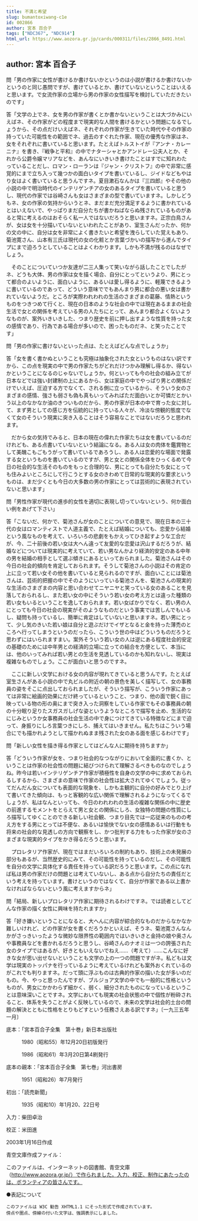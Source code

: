 ```yaml
---
title: 不満と希望
slug: bumantoxiwang-c1e
id: 002866
author: 宮本 百合子
tags: ["NDC367", "NDC914"]
html_url: https://www.aozora.gr.jp/cards/000311/files/2866_8491.html
---
```


## author: 宮本 百合子

問「男の作家に女性が書けるか書けないかというのは小説が書けるか書けないかというのと同じ愚問ですが、書けているとか、書けていないということはいえると思います。で女流作家の立場から男の作家の女性描写を検討していただきたいのです」

答「文学の上でネ、女を男の作家が書くとか書かないということは大づかみにいえばネ、その作家がどの程度まで現実的な人間を書けるかという問題になるでしょうから、その点だけいえばネ、それぞれの作家が生きていた時代やその作家の持っていた可能性をの範囲でネ、過去のすぐれた作家、現在の優秀な作家はネ、女をそれぞれに書いていると思います。たとえばトルストイが『アンナ・カレーニナ』を書き、『戦争と平和』の中でナターシャとかアンドレー公夫人とか、それから公爵令嬢マリアなどを、あんなにいきいき書けたことはすでに知れわたっていることだし、ロマン・ローランは『ジャン・クリストフ』の中で非常に感覚的にまで立ち入って幾つかの面白いタイプを書いているし、ジイドなどもやはり女はよく書いていると思うんですネ。夏目漱石なんかは『三四郎』やその他の小説の中で明治時代のインテリゲンチアの女のあるタイプを書いていると思うし、現代の作家では谷崎さんも女はさまざまの型で書いていますネ。しかしどうもネ、女の作家の気持からいうとネ、まだまだ充分満足するように書かれているとはいえないで、やっぱりまだ自分たちが書かねばならぬ残されているものがあると常に考えるのはおそらく私一人ではないだろうと思いますネ。正宗白鳥さんが、女は女を十分描いていないといわれたことがあり、室生さんだったか、何かの文の中に、自分は女を非常によく書きたいと希望を洩らしていた覚えもあり、菊池寛さん、山本有三氏は現代の女の化粧とか言葉づかいの描写から進んでタイプにまで迫ろうとしていることはよくわかります。しかも不満が残るのはなぜでしょう。

　そのことについていつか友達が二三人集って笑いながら話したことでしたがネ、どうも大体、男の作家は女を描く場合、自分にとってというより、男にとって都合のよいように、面白いように、あるいは愛し得るように、軽蔑できるように書いているのであって、どういう意味ででもあんまり男に都合の悪い女は書かれていないようだ。ところが実際われわれの生活のさまざまの葛藤、情熱というものをつきつめて行くと、現在の日本のような社会の中では現在あるままの社会生活で女との関係を考えている男の人たちにとって、あんまり都合よくないようなものが、案外いきいきした、つまり歴史を前に押し出すような性質を持った女の感情であり、行為である場合が多いので、困ったものだネ、と笑ったことです」

問「男の作家に書けないといった点は、たとえばどんな点でしょうか」

答「女を書く書かぬということも究極は抽象化された女というものはない訳ですから、この点を現実の中で男の作家たちがどれだけつかみ理解し得るか、得ないかということになるのじゃないでしょうか。何といっても今の社会の組み立てが日本などでは強い封建制の上にあるから、女は家庭の中でやっぱり男との関係だけでいえば、圧迫する方でなくて、される側に立っているから、そういう女のさまざまの感情、強さも弱さも偽も真もいってみればただ面白いとか可憐だとかいう以上のなかなか油のきついものだから、男の作家が日本の中で育った女に対して、まず男としての感じ方を伝統的に持っている人々が、冷淡な傍観的態度でなくて女のそういう現実に突き入ることはそう容易なことではないだろうと思われます。

　だから女の気持でみると、日本の現在の偉れた作家たちは女を書いているのだけれども、ある点書いていないという結論になる。ある人は女の肉体を鑑賞物として美醜こもごもうがって書いているであろうし、ある人は恋愛的な場面で発露する女というものを書いているのですが、男と女との関係全体をひっくるめて今日の社会的な生活そのものをもっと合理的な、男にとっても自分たち女にとっても住みよいところにして行こうとする女のきわめて日常的な現実的な要求というものは、まだ少くとも今日の大多数の男の作家にとっては芸術的に表現されていないと思います」

問「男性作家が現代の進歩的女性を適切に表現し切っていないという、何か面白い例をあげて下さい」

答「こないだ、何かで、菊池さんが女のことについての意見で、現在日本の三十代の女はロマンティストで人道主義で、たとえば結婚についても、恋愛から結婚という風なものを考えて、いろいろの悲劇をもかえってひき起すような工合だが、今、二十前後の若い女は大へん違って友愛的な恋愛は沢山するだろうが、結婚などについては現実的に考えていて、若い男なんかより経済的安定のある中年の男を結婚の相手として選ぶ傾きにあるといっておられました。菊池さんはその今日の社会的傾向を肯定しておられます。そうして菊池さんの小説はその肯定の上に立って若い女その他を書いていると見られるのですが、面白いことには菊池さんは、芸術的把握の中でそのようにいっている菊池さんを、菊池さんの現実的な生活のさまざまの内容と思い合わせてニヤニヤと笑っている女のあることを見落しておられるし、また若い女の中にそういう若い女の考え方とは違った種類の若い女もいるということを逸しておられます。若い女ばかりでなく、若い男の人にとっても今日の社会の現実がそのようなものだという事実では苦しんでもいるし、疑問も持っているし、簡単に肯定はしていないと思いますネ。若い男にとって、少し気のきいた若い娘は自分と遊ぶだけでイザとなると金を持った薄禿のところへ行ってしまうというのだったら、こういう世の中はどういうものだろうと思わずにはいられますまい。案外そういう若い女の人は逆にある程度社会的安定の基礎のためには中年男との経済的立場に立っての結合を方便として、本当には、他のいってみれば若い男との生活を見透しているのかも知れないし、現実は複雑なものでしょう。ここが面白いと思うのですネ。

　ここに新しい文学における女の内容が現れてきていると思うんです。たとえば室生さんがある小説の中で丸ビルの附近の朝の景色を美しく描写して、女の事務員の姿をそこに点出しておられましたが、そういう描写が、こういう作家にあっては非常に絵画的効果にだけ終っているということ、つまり、他の面で鋭く目に映っている物の形の奥にまで突き入った洞察をしている作家でもその事務員の朝の十分眠り足りたスガスガしげな姿というようなところで描写を止め、生活的なにじみというか女事務員の社会生活の中で身につけてきている特徴などにまで迫って、身振りにしろ言葉つきにしろ、捕えてはいきません。私たちはこういう場合にでも描かれようとして描かれぬまま残された女のある面を感じるわけです」

問「新しい女性を描き得る作家としてはどんな人に期待を持ちますか」

答「どういう作家が女を、つまり社会的なつながりにおいて全面的に書くか、ということは作家の社会性の問題に結びつけられて理解さるべきものなのでしょうね。昨今は若いインテリゲンチア作家が積極性を自身の文学の中に求めておられるしするから、さまざまの意味で作家の社会性は拡大されてゆくでしょう。従ってだんだん女についても表面的な現象を、しかも主観的に自分の好みでとり上げて書いてきた傾向は、もっと客観的な広い関係で理解されるようになってくるでしょうが、私はなんといっても、今日のわれわれの生活の複雑な関係の中に歴史の前進するモメントをとらえて男と女との関係にしろ、女独特の問題の性質にしろ描写してゆくことのできる新しい社会観、つまり目先では一応従来のものの考え方をする男にとっては不便な、あるいは愉快でない女の感情あるいは行動をも将来の社会的な見透しの方向で観察をし、かつ批判する力をもった作家が女のさまざまな現実的タイプをかき得るだろうと思います。

　プロレタリア作家が、現在ではまだいろいろの制約もあり、技術上の未発展の部分もあるが、当然歴史的にみて、その可能性を持っているのだし、その可能性を自分の文学に具体化する責任を持っている訳だろうと思います。この点になれば私は男の作家だけの問題とは考えていないし、ある点から自分たちの責任だという考えを持っています。書けというのではなくて、自分が作家である以上書かなければならないという風に考えますからネ」

問「結局、新しいプロレタリア作家に期待されるわけですネ。では読者としてどんな作家の描く女性に興味を持たれますか」

答「好き嫌いということになると、大へんに内容が綜合的なものだからなかなか難しいけれど、どの作家が女を書くだろうかといえば、そうネ、菊池寛さんなんかがさっきいったような微妙な限界性の範囲内ではいきいきと金持の娘や奥さんや事務員などを書かれるだろうと思うし、谷崎さんのナオミは一つの誇張された女のタイプではあるが、好きともいえないでねえ……（考えて）……こんなに好きな女が思い出せないということも文学の上の一つの問題ですがネ。私どもは文学は現実のトッパナを行っているように考えているけれども案外おくれているのがこれでも判りますネ。だって頭に浮ぶものは古典的作家の描いた女が多いのだもの。今、やっと思ったんですが、ブルジョア文学の中でも一般的に性格というものが、男女にかかわらず細かく、弱く、細分されたものになっているということは意味深いことですネ。文学においても現実の社会状態の中で個性が粉砕されること、体系を失うことがよく反映しているので、未来の文学は社会的土台の問題の解決とともに性格をとりもどすという任務さえある訳ですネ」〔一九三五年一月〕













底本：「宮本百合子全集　第十巻」新日本出版社


　　　1980（昭和55）年12月20日初版発行

　　　1986（昭和61）年3月20日第4刷発行

底本の親本：「宮本百合子全集　第七巻」河出書房

　　　1951（昭和26）年7月発行

初出：「読売新聞」

　　　1935（昭和10）年1月20、22日号

入力：柴田卓治

校正：米田進

2003年1月16日作成

青空文庫作成ファイル：

このファイルは、インターネットの図書館、青空文庫（http://www.aozora.gr.jp/）で作られました。入力、校正、制作にあたったのは、ボランティアの皆さんです。











●表記について


	このファイルは W3C 勧告 XHTML1.1 にそった形式で作成されています。
	傍点や圏点、傍線の付いた文字は、強調表示にしました。